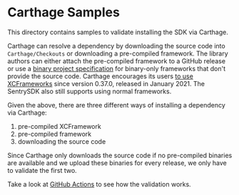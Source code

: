 # Carthage Samples

This directory contains samples to validate installing the SDK via Carthage.

Carthage can resolve a dependency by downloading the source code into `Carthage/Checkouts` or downloading a pre-compiled framework. The library authors can either attach the pre-compiled framework to a GitHub release or use a [binary project specification][1] for binary-only frameworks that don't provide the source code.
Carthage encourages its users [to use XCFrameworks][2] since version 0.37.0, released in January 2021. The SentrySDK also still supports using normal frameworks.

Given the above, there are three different ways of installing a dependency via Carthage:

1. pre-compiled XCFramework
2. pre-compiled framework
3. downloading the source code

Since Carthage only downloads the source code if no pre-compiled binaries are available and we upload these binaries for every release, we only have to validate the first two.

[1]: https://github.com/Carthage/Carthage/blob/master/Documentation/Artifacts.md#binary-project-specification
[2]: https://github.com/Carthage/Carthage#getting-started

Take a look at [GitHub Actions](../../.github/workflows/buildandtest.yml) to see how the validation works.
